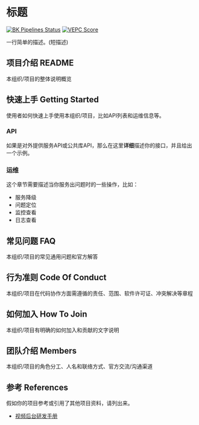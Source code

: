 # 标题

[![BK Pipelines Status](https://api.bkdevops.qq.com/process/api/external/pipelines/projects/tencentvideocicd/p-f730ea6cfbf6437bb3f988a1ec7c99de/badge?X-DEVOPS-PROJECT-ID=tencentvideocicd)](http://api.devops.oa.com/process/api-html/user/builds/projects/tencentvideocicd/pipelines/p-f730ea6cfbf6437bb3f988a1ec7c99de/latestFinished?X-DEVOPS-PROJECT-ID=tencentvideocicd)  [![VEPC Score](https://pbaccess.video.qq.com/trpc.vepc_tools.vepc_banner.http/score?vappid=70420569&vsecret=6db9bf8c97010b57dd401166223ccd57b8d009c257261d53&origin=1&path=component_plat%2Fvideo_timeline%2Fsubs_relation_service)](https://pbaccess.video.qq.com/trpc.vepc_tools.vepc_banner.http/detail?vappid=70420569&vsecret=6db9bf8c97010b57dd401166223ccd57b8d009c257261d53&origin=1&path=component_plat%2Fvideo_timeline%2Fsubs_relation_service)

一行简单的描述。(短描述)

## 项目介绍     README

本组织/项目的整体说明概览

## 快速上手     Getting Started

使用者如何快速上手使用本组织/项目，比如API列表和运维信息等。

### API

如果是对外提供服务API或公共库API，那么在这里**详细**描述你的接口，并且给出一个示例。

### 运维

这个章节需要描述当你服务出问题时的一些操作，比如：

- 服务降级
- 问题定位
- 监控查看
- 日志查看

## 常见问题     FAQ

本组织/项目的常见通用问题和官方解答

## 行为准则    Code Of Conduct

本组织/项目在代码协作方面需遵循的责任、范围、软件许可证、冲突解决等章程

## 如何加入    How To Join

本组织/项目有明确的如何加入和贡献的文字说明

## 团队介绍    Members

本组织/项目的角色分工、人名和联络方式、官方交流/沟通渠道

## 参考    References

假如你的项目参考或引用了其他项目资料，请列出来。

- [视频后台研发手册](https://git.code.oa.com/videobase/videonavi)

